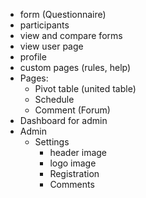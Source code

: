 - form (Questionnaire)
- participants
- view and compare forms
- view user page
- profile
- custom pages (rules, help)
- Pages:
  - Pivot table (united table)
  - Schedule
  - Comment (Forum)
- Dashboard for admin
- Admin
  - Settings
    - header image
    - logo image
    - Registration
    - Comments